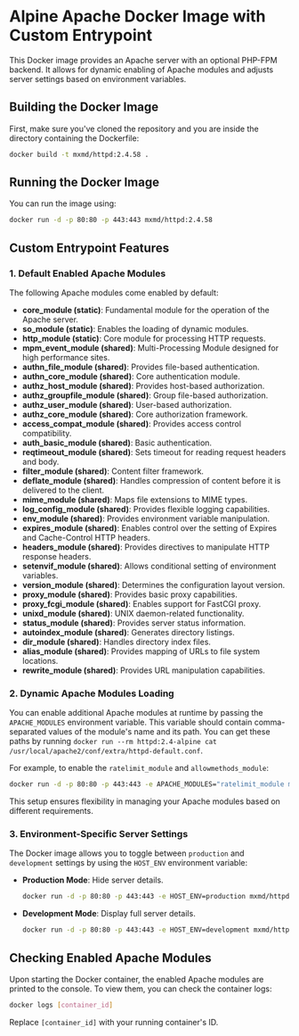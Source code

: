 
# Alpine Apache Docker Image with Custom Entrypoint

This Docker image provides an Apache server with an optional PHP-FPM backend. It allows for dynamic enabling of Apache modules and adjusts server settings based on environment variables.

## Building the Docker Image

First, make sure you've cloned the repository and you are inside the directory containing the Dockerfile:

```bash
docker build -t mxmd/httpd:2.4.58 .
```

## Running the Docker Image

You can run the image using:

```bash
docker run -d -p 80:80 -p 443:443 mxmd/httpd:2.4.58
```

## Custom Entrypoint Features

### 1. Default Enabled Apache Modules

The following Apache modules come enabled by default:

- **core_module (static)**: Fundamental module for the operation of the Apache server.
- **so_module (static)**: Enables the loading of dynamic modules.
- **http_module (static)**: Core module for processing HTTP requests.
- **mpm_event_module (shared)**: Multi-Processing Module designed for high performance sites.
- **authn_file_module (shared)**: Provides file-based authentication.
- **authn_core_module (shared)**: Core authentication module.
- **authz_host_module (shared)**: Provides host-based authorization.
- **authz_groupfile_module (shared)**: Group file-based authorization.
- **authz_user_module (shared)**: User-based authorization.
- **authz_core_module (shared)**: Core authorization framework.
- **access_compat_module (shared)**: Provides access control compatibility.
- **auth_basic_module (shared)**: Basic authentication.
- **reqtimeout_module (shared)**: Sets timeout for reading request headers and body.
- **filter_module (shared)**: Content filter framework.
- **deflate_module (shared)**: Handles compression of content before it is delivered to the client.
- **mime_module (shared)**: Maps file extensions to MIME types.
- **log_config_module (shared)**: Provides flexible logging capabilities.
- **env_module (shared)**: Provides environment variable manipulation.
- **expires_module (shared)**: Enables control over the setting of Expires and Cache-Control HTTP headers.
- **headers_module (shared)**: Provides directives to manipulate HTTP response headers.
- **setenvif_module (shared)**: Allows conditional setting of environment variables.
- **version_module (shared)**: Determines the configuration layout version.
- **proxy_module (shared)**: Provides basic proxy capabilities.
- **proxy_fcgi_module (shared)**: Enables support for FastCGI proxy.
- **unixd_module (shared)**: UNIX daemon-related functionality.
- **status_module (shared)**: Provides server status information.
- **autoindex_module (shared)**: Generates directory listings.
- **dir_module (shared)**: Handles directory index files.
- **alias_module (shared)**: Provides mapping of URLs to file system locations.
- **rewrite_module (shared)**: Provides URL manipulation capabilities.

### 2. Dynamic Apache Modules Loading

You can enable additional Apache modules at runtime by passing the `APACHE_MODULES` environment variable. This variable should contain comma-separated values of the module's name and its path. You can get these paths by running `docker run --rm httpd:2.4-alpine cat /usr/local/apache2/conf/extra/httpd-default.conf`.

For example, to enable the `ratelimit_module` and `allowmethods_module`:

```bash
docker run -d -p 80:80 -p 443:443 -e APACHE_MODULES="ratelimit_module modules/mod_ratelimit.so,allowmethods_module modules/mod_allowmethods.so" mxmd/httpd:2.4.58
```

This setup ensures flexibility in managing your Apache modules based on different requirements.


### 3. Environment-Specific Server Settings

The Docker image allows you to toggle between `production` and `development` settings by using the `HOST_ENV` environment variable:

- **Production Mode**: Hide server details.

    ```bash
    docker run -d -p 80:80 -p 443:443 -e HOST_ENV=production mxmd/httpd:2.4.58
    ```

- **Development Mode**: Display full server details.

    ```bash
    docker run -d -p 80:80 -p 443:443 -e HOST_ENV=development mxmd/httpd:2.4.58
    ```

## Checking Enabled Apache Modules

Upon starting the Docker container, the enabled Apache modules are printed to the console. To view them, you can check the container logs:

```bash
docker logs [container_id]
```

Replace `[container_id]` with your running container's ID.
